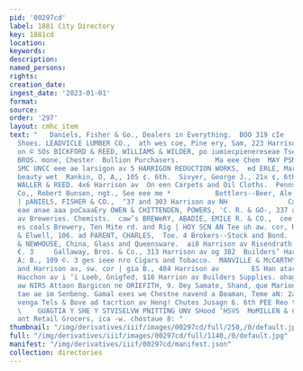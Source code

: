 ```yaml
---
pid: '00297cd'
label: 1881 City Directory
key: 1881cd
location: 
keywords: 
description: 
named_persons: 
rights: 
creation_date: 
ingest_date: '2023-01-01'
format: 
source: 
order: '297'
layout: cmhc_item
text: "   Daniels, Fisher & Go., Dealers in Everything.  BOO 319 cIe     Boots and
  Shoes. LEADVICLE LUMBER CO.,  ath wes coe, Pine ery, Sam, 223 Harrison av racer
  on © SOs BICKFORD & REED, WILLIAMS & WILDER, po iumiecpienereseae Tse oth HERMAN
  BROS. mone, Chester  Bullion Purchasers.         Ma eee Chem  MAY PSNSENEERS! Rese
  SMC UNCC eee ae larsigon av 5 HARRIGON REDUCTION WORKS,  ed ERLE, Marcon av Fatae
  beauty wet  Rankin, O, A,, 105 ¢. 6th.  Sivyer, George J., 21x ¢, 6th  SOUTHARD,
  WALLER & REED. 4x6 Harrison av  On een Carpets and Oil Cloths.  Pennsylvania Lead
  Co,, Robert Bunsen, ngt., See eee me *           Bottlers--Beer, Ale and Porter.
  | pANIELS, FISHER & CO.,  ‘37 and 303 Harrison av NH               Caw, &. 3. Paar
  eae anae aaa poCaaaEry OWEN & CHITTENDEN, POWERS, 'C. R. & GO-, 337 and 3x9 Harrison
  av Breweries. Chemists.  caw’s BREWeRY, ABADIE, EMILE R. & CO.,  cee ae aaa ras
  es coals Brewery, Ten Mite rd. and Rig | HOY SCN AN Tee uh aw. cor, Harri- Stockbridge
  & Elwell, 106. ad PARENT, CHARLES,  Toe. 4 Brokers--Stock and Bond.  AVERS. WRICHT
  & NEWHOUSE, China, Glass and Queensware.  ai8 Harrison av Risendrath & Co,, 307
  €. 3     Gallaway, Bros. & Co., 313 Harrison av og 382  Builders’ Hardware. Smith,
  A: B., 109 ©. 3 ges ieee nro Cigars and Tobacco.  MANVILLE & McCARTHY,  xz w. Chestnut
  and Harrison av, sw. cor | gia B., 404 Harrison av        ES Han atarg, Ligh ey
  Hacchon av i ‘i Loeb, Gnigfed, $16 Harrion av Builders Supplies. ohagn Mit oy Herren
  aw NIRS Attaon Bargicon ne ORIEFITH, 9. Dey Samate, Shand, que Marion oy eatin’
  tae ae im Senbeng. Gamal exes we Chestne navend a Beaman, Teme aN: 2a Brecon ae
  venga Tels & Bove ad tacrtion av Heng! Chutes Jusagn 6. 6th PEE Reo ten Hoon ar
  \    GUAGTIA Y SHE Y STVISELVW PNITTING UNV SHood ‘HSVS  MoMILLEN & CO.,  Wholesale
  ant Retail Grocers, ica -w. chostaue 8: "
thumbnail: "/img/derivatives/iiif/images/00297cd/full/250,/0/default.jpg"
full: "/img/derivatives/iiif/images/00297cd/full/1140,/0/default.jpg"
manifest: "/img/derivatives/iiif/00297cd/manifest.json"
collection: directories
---
```

